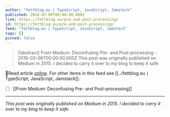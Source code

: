 ```yaml
---
author: "fettblog․eu ∣ TypeScript, JavaScript, Jamstack"
published: 2018-03-06T00:00:00.000Z
link: https://fettblog.eu/pre-and-post-processing/
id: https://fettblog.eu/pre-and-post-processing/
feed: "fettblog․eu ∣ TypeScript, JavaScript, Jamstack"
tags: []
pinned: false
---
```

> [!abstract] From Medium: Deconfusing Pre- and Post-processing - 2018-03-06T00:00:00.000Z
> This post was originally published on Medium in 2015. I decided to carry it over to my blog to keep it safe

🔗Read article [online](https://fettblog.eu/pre-and-post-processing/). For other items in this feed see [[../fettblog․eu ∣ TypeScript, JavaScript, Jamstack]].

- [ ] [[From Medium꞉ Deconfusing Pre- and Post-processing]]
- - -
_This post was originally published on Medium in 2015. I decided to carry it over to my blog to keep it safe_

